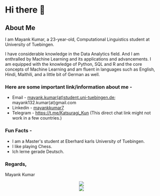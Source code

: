 # Hi there 👋

<!--
**MKT4869/MKT4869** is a ✨ _special_ ✨ repository because its `README.md` (this file) appears on your GitHub profile.

Here are some ideas to get you started:

- 🔭 I’m currently working on ...
- 🌱 I’m currently learning ...
- 👯 I’m looking to collaborate on ...
- 🤔 I’m looking for help with ...
- 💬 Ask me about ...
- 📫 How to reach me: ...
- 😄 Pronouns: ...
- ⚡ Fun fact: ...
-->

## About Me
I am Mayank Kumar, a 23-year-old, Computational Linguistics student at University of Tuebingen.

I have considerable knowledge in the Data Analytics field. And I am enthralled by Machine Learning and its applications and advancements. I am equipped with the knowledge of Python, SQL and R and the core concepts of Machine Learning and am fluent in languages such as English, Hindi, Maithili, and a little bit of German as well.

### Here are some important link/information about me -

<!--* Resume - [Mayank Kumar Resume 2023](https://sunny.techglobule.com/wp-content/uploads/2023/01/Resume-Swapnil-Jha-23.01.07.pdf)-->
* Email - [mayank.kumar(at)student.uni-tuebingen.de](mailto:); mayank132.kumar(at)gmail.com
* Linkedin - [mayankkumar7](https://www.linkedin.com/in/mayankkumar7/)
* Telegram - https://t.me/Katsuragi_Kun (This direct chat link might not work in a few countries.)

### Fun Facts -
* I am a Master's student at Eberhard karls University of Tuebingen.
* I like playing Chess.
* Ich lerne gerade Deutsch.

### Regards,
 Mayank Kumar
 
<p align="center">
<img src="https://github-readme-stats.vercel.app/api?username=MKT035&&show_icons=true&title_color=08fdd8&icon_color=bb2acf&text_color=ffffff&bg_color=0a192f&count_private=true"/>
<br>
<img src="https://github-readme-stats.vercel.app/api/top-langs/?username=MKT035"/>
</p>
